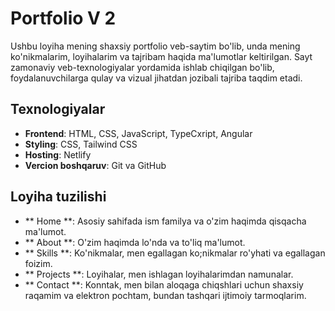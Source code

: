 # Portfolio V 2

Ushbu loyiha mening shaxsiy portfolio veb-saytim bo'lib, unda mening ko'nikmalarim, loyihalarim va tajribam haqida ma'lumotlar keltirilgan. Sayt zamonaviy veb-texnologiyalar yordamida ishlab chiqilgan bo'lib, foydalanuvchilarga qulay va vizual jihatdan jozibali tajriba taqdim etadi.

## Texnologiyalar

- **Frontend**: HTML, CSS, JavaScript, TypeCxript, Angular
- **Styling**: CSS, Tailwind CSS
- **Hosting**: Netlify
- **Vercion boshqaruv**: Git va GitHub

## Loyiha tuzilishi
- ** Home **: Asosiy sahifada ism familya va o'zim haqimda qisqacha ma'lumot.
- ** About **: O'zim haqimda lo'nda va to'liq ma'lumot.
- ** Skills **: Ko'nikmalar, men egallagan ko;nikmalar ro'yhati va egallagan foizim.
- ** Projects **: Loyihalar, men ishlagan loyihalarimdan namunalar.
- ** Contact **: Konntak, men bilan aloqaga chiqshlari uchun shaxsiy raqamim va elektron pochtam, bundan tashqari ijtimoiy tarmoqlarim.
